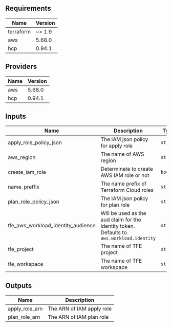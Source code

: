 <!--- BEGIN_TF_DOCS --->
## Requirements

| Name | Version |
|------|---------|
| terraform | ~> 1.9 |
| aws | 5.68.0 |
| hcp | 0.94.1 |

## Providers

| Name | Version |
|------|---------|
| aws | 5.68.0 |
| hcp | 0.94.1 |

## Inputs

| Name | Description | Type | Default | Required |
|------|-------------|------|---------|:--------:|
| apply\_role\_policy\_json | The IAM json policy for apply role | `string` | n/a | yes |
| aws\_region | The name of AWS region | `string` | `"eu-central-1"` | no |
| create\_iam\_role | Determinate to create AWS IAM role or not | `bool` | `true` | no |
| name\_preffix | The name prefix of Terraform Cloud roles | `string` | n/a | yes |
| plan\_role\_policy\_json | The IAM json policy for plan role | `string` | n/a | yes |
| tfe\_aws\_workload\_identity\_audience | Will be used as the aud claim for the identity token. Defaults to `aws.workload.identity` | `string` | `"aws.workload.identity"` | no |
| tfe\_project | The name of TFE project | `string` | n/a | yes |
| tfe\_workspace | The name of TFE workspace | `string` | n/a | yes |

## Outputs

| Name | Description |
|------|-------------|
| apply\_role\_arn | The ARN of IAM apply role |
| plan\_role\_arn | The ARN of IAM plan role |

<!--- END_TF_DOCS --->
